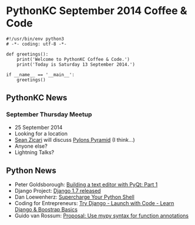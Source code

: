 # PythonKC September 2014 Coffee & Code

~~~~{python}
#!/usr/bin/env python3
# -*- coding: utf-8 -*-

def greetings():
    print('Welcome to PythonKC Coffee & Code.')
    print('Today is Saturday 13 September 2014.')

if __name__ == '__main__':
    greetings()

~~~~

## PythonKC News

### September Thursday Meetup

* 25 September 2014
* Looking for a location
* [Sean Zicari](http://www.meetup.com/pythonkc/members/13241920/) will discuss [Pylons Pyramid](http://www.pylonsproject.org/projects/pyramid/about) (I think…)
* Anyone else?
* Lightning Talks?


## Python News

* Peter Goldsborough: [Building a text editor with PyQt: Part 1](http://www.binpress.com/tutorial/building-a-text-editor-with-pyqt-part-one/143)
* Django Project: [Django 1.7 released](https://www.djangoproject.com/weblog/2014/sep/02/release-17-final/)
* Dan Loewenherz: [Supercharge Your Python Shell](http://dlo.me/archives/2014/09/08/pythonrc)
* Coding for Entrepreneurs: [Try Django - Launch with Code - Learn Django & Boostrap Basics](https://www.youtube.com/playlist?list=PLEsfXFp6DpzT5veidCTZ1mQriBX0Mu2LF)
* Guido van Rossum: [Proposal: Use mypy syntax for function annotations](https://mail.python.org/pipermail/python-ideas/2014-August/028618.html)
